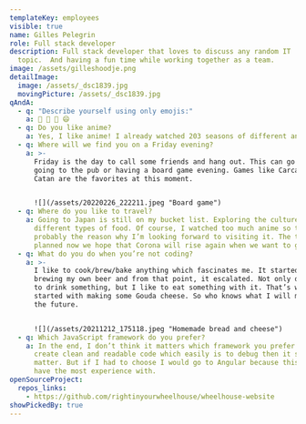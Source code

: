 ```yaml
---
templateKey: employees
visible: true
name: Gilles Pelegrin
role: Full stack developer
description: Full stack developer that loves to discuss any random IT
  topic.  And having a fun time while working together as a team.
image: /assets/gilleshoodje.png
detailImage:
  image: /assets/_dsc1839.jpg
  movingPicture: /assets/_dsc1839.jpg
qAndA:
  - q: "Describe yourself using only emojis:"
    a: 🍺 🤘 🍳 😄
  - q: Do you like anime?
    a: Yes, I like anime! I already watched 203 seasons of different animes.
  - q: Where will we find you on a Friday evening?
    a: >-
      Friday is the day to call some friends and hang out. This can go from
      going to the pub or having a board game evening. Games like Carcassonne or
      Catan are the favorites at this moment.


      ![](/assets/20220226_222211.jpeg "Board game")
  - q: Where do you like to travel?
    a: Going to Japan is still on my bucket list. Exploring the culture and the
      different types of food. Of course, I watched too much anime so that is
      probably the reason why I’m looking forward to visiting it. The trip is
      planned now we hope that Corona will rise again when we want to go.
  - q: What do you do when you’re not coding?
    a: >-
      I like to cook/brew/bake anything which fascinates me. It started with
      brewing my own beer and from that point, it escalated. Not only do I like
      to drink something, but I like to eat something with it. That’s why I also
      started with making some Gouda cheese. So who knows what I will make in
      the future.


      ![](/assets/20211212_175118.jpeg "Homemade bread and cheese")
  - q: Which JavaScript framework do you prefer?
    a: In the end, I don’t think it matters which framework you prefer. As long we
      create clean and readable code which easily is to debug then it should not
      matter. But if I had to choose I would go to Angular because this one I
      have the most experience with.
openSourceProject:
  repos_links:
    - https://github.com/rightinyourwheelhouse/wheelhouse-website
showPickedBy: true
---
```

